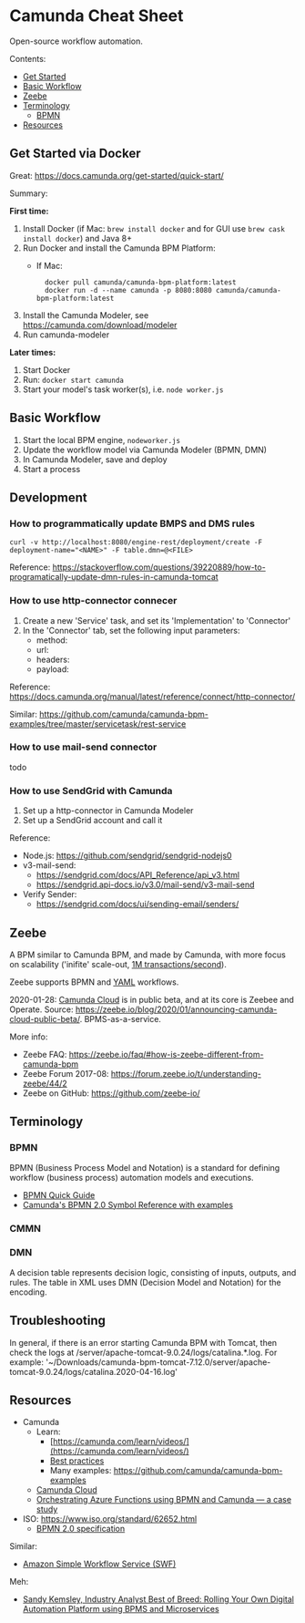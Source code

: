 # Camunda Cheat Sheet
Open-source workflow automation.

Contents:
- [Get Started](#get-started)
- [Basic Workflow](#basic-workflow)
- [Zeebe](#zeebe)
- [Terminology](#terminology)
    - [BPMN](#bpmn)
- [Resources](#resources)



## Get Started via Docker
Great: https://docs.camunda.org/get-started/quick-start/

Summary:

**First time:**
1. Install Docker (if Mac: `brew install docker` and for GUI use `brew cask install docker`) and Java 8+
1. Run Docker and install the Camunda BPM Platform:
    - If Mac:
    
            docker pull camunda/camunda-bpm-platform:latest
            docker run -d --name camunda -p 8080:8080 camunda/camunda-bpm-platform:latest

1. Install the Camunda Modeler, see https://camunda.com/download/modeler
1. Run camunda-modeler


**Later times:**
1. Start Docker
1. Run: `docker start camunda`
1. Start your model's task worker(s), i.e. `node worker.js`



## Basic Workflow
1. Start the local BPM engine, `nodeworker.js`
1. Update the workflow model via Camunda Modeler (BPMN, DMN)
1. In Camunda Modeler, save and deploy
1. Start a process



## Development

### How to programmatically update BMPS and DMS rules

    curl -v http://localhost:8080/engine-rest/deployment/create -F deployment-name="<NAME>" -F table.dmn=@<FILE>

Reference: https://stackoverflow.com/questions/39220889/how-to-programatically-update-dmn-rules-in-camunda-tomcat

### How to use http-connector connecer
1. Create a new 'Service' task, and set its 'Implementation' to 'Connector'
1. In the 'Connector' tab, set the following input parameters:
    - method: <GET or POST>
    - url: <your-url>
    - headers: <your-headers>
    - payload: <your-payload>

Reference: https://docs.camunda.org/manual/latest/reference/connect/http-connector/

Similar: https://github.com/camunda/camunda-bpm-examples/tree/master/servicetask/rest-service

### How to use mail-send connector
todo

### How to use SendGrid with Camunda
1. Set up a http-connector in Camunda Modeler
1. Set up a SendGrid account and call it

Reference:
- Node.js: https://github.com/sendgrid/sendgrid-nodejs0
- v3-mail-send:
    - https://sendgrid.com/docs/API_Reference/api_v3.html
    - https://sendgrid.api-docs.io/v3.0/mail-send/v3-mail-send
- Verify Sender:
    - https://sendgrid.com/docs/ui/sending-email/senders/

## Zeebe
A BPM similar to Camunda BPM, and made by Camunda, with more focus on scalability ('inifite' scale-out, [1M transactions/second](https://zeebe.io/blog/2018/06/benchmarking-zeebe-horizontal-scaling/)).

Zeebe supports BPMN and [YAML](https://docs.zeebe.io/yaml-workflows/index.html) workflows.

2020-01-28: [Camunda Cloud](https://camunda.com/products/cloud/) is in public beta, and at its core is Zeebee and Operate. Source: https://zeebe.io/blog/2020/01/announcing-camunda-cloud-public-beta/. BPMS-as-a-service.

More info:
- Zeebe FAQ: https://zeebe.io/faq/#how-is-zeebe-different-from-camunda-bpm
- Zeebe Forum 2017-08: https://forum.zeebe.io/t/understanding-zeebe/44/2
- Zeebe on GitHub: https://github.com/zeebe-io/



## Terminology

### BPMN
BPMN (Business Process Model and Notation) is a standard for defining workflow (business process) automation models and executions.

- [BPMN Quick Guide](https://www.bpmnquickguide.com/view-bpmn-quick-guide/)
- [Camunda's BPMN 2.0 Symbol Reference with examples](https://camunda.com/bpmn/reference/)

### CMMN

### DMN
A decision table represents decision logic, consisting of inputs, outputs, and rules. The table in XML uses DMN (Decision Model and Notation) for the encoding.



## Troubleshooting
In general, if there is an error starting Camunda BPM with Tomcat, then check the logs at <download-location>/server/apache-tomcat-9.0.24/logs/catalina.*.log. For example: '~/Downloads/camunda-bpm-tomcat-7.12.0/server/apache-tomcat-9.0.24/logs/catalina.2020-04-16.log'



## Resources
- Camunda
    - Learn:
        - [https://camunda.com/learn/videos/](https://camunda.com/learn/videos/)
        - [Best practices](https://camunda.com/best-practices)
        - Many examples: https://github.com/camunda/camunda-bpm-examples
    - [Camunda Cloud](https://camunda.com/products/cloud/)
    - [Orchestrating Azure Functions using BPMN and Camunda — a case study](https://blog.bernd-ruecker.com/orchestrating-azure-functions-using-bpmn-and-camunda-a-case-study-ff71264cfad6)
- ISO: https://www.iso.org/standard/62652.html
    - [BPMN 2.0 specification](https://www.omg.org/spec/BPMN/2.0/)


Similar:
- [Amazon Simple Workflow Service (SWF)](https://aws.amazon.com/swf/)


Meh:
- [Sandy Kemsley, Industry Analyst Best of Breed: Rolling Your Own Digital Automation Platform using BPMS and Microservices](https://www.youtube.com/watch?v=j5RMoBF-kng)
